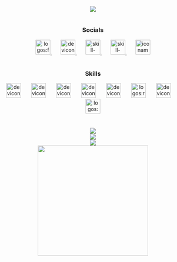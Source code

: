 <div align="center">
    <img src="https://visitcount.itsvg.in/api?id=nhimc9x&icon=8&color=10&label=&pretty=true" />
</div>
<div align="center">
    <img src="https://capsule-render.vercel.app/api?color=gradient&type=waving&section=footer&fontColor=36bcf7FF&height=120&animation=&fontSize=70&fontAlign=50&fontAlignY=50&rotate=0&stroke=&strokeWidth=0&text=V%C5%A9+V%C4%83n+Nh%E1%BB%8B&reversal=true" alt="" />
</div>
<h1 align="left">
    
</h1>
<h3 align="center">
    Socials
</h3>
<div align="center"><a href="https://www.facebook.com/nhi.vuvan.545">
    <img src="https://api.iconify.design/logos/facebook.svg" alt="logos:facebook" height="40" />
    </a>
    <img width="20" />
    <a href="https://www.linkedin.com/in/nh%E1%BB%8B-v%C5%A9-v%C4%83n-499b74307">
    <img src="https://api.iconify.design/devicon/linkedin.svg" alt="devicon:linkedin" height="40" />
    </a>
    <img width="20" />
    <a href="mailto:nhicomputer77@gmail.com">
    <img src="https://api.iconify.design/skill-icons/gmail-light.svg" alt="skill-icons:gmail-light" height="40" />
    </a>
    <img width="20" />
    <a href="https://discord.com/channels/687817231572271206/687817232054747205">
    <img src="https://api.iconify.design/skill-icons/discord.svg" alt="skill-icons:discord" height="40" />
    </a>
    <img width="20" />
    <a href="https://nhideveloper.id.vn">
    <img src="https://api.iconify.design/iconamoon/profile-fill.svg" alt="iconamoon:profile-fill" height="40" />
    </a>
</div>
<h1 align="left">
    
</h1>
<h3 align="center">
    Skills
</h3>
<div align="center"><img src="https://api.iconify.design/devicon/html5.svg" alt="devicon:html5" height="40" />
    <img width="20" />
    <img src="https://api.iconify.design/devicon/css3.svg" alt="devicon:css3" height="40" />
    <img width="20" />
    <img src="https://api.iconify.design/devicon/javascript.svg" alt="devicon:javascript" height="40" />
    <img width="20" />
    <img src="https://api.iconify.design/devicon/react.svg" alt="devicon:react" height="40" />
    <img width="20" />
    <img src="https://api.iconify.design/devicon/nodejs.svg" alt="devicon:nodejs" height="40" />
    <img width="20" />
    <img src="https://api.iconify.design/logos/redux.svg" alt="logos:redux" height="40" />
    <img width="20" />
    <img src="https://api.iconify.design/devicon/tailwindcss.svg" alt="devicon:tailwindcss" height="40" />
    <img width="20" />
    <img src="https://api.iconify.design/logos/material-ui.svg" alt="logos:material-ui" height="40" />
</div>
<h1 align="left">
    
</h1>
<div align="center">
    <img src="https://github-readme-stats.vercel.app/api?username=nhimc9x&theme=tokyonight&hide_border=true&show_icons=true&hide_title=false&disable_animations=false&hide_rank=false&rank_icon=github&hide=&show=&locale=EN" />
</div>
<div align="center">
    <img src="https://github-trophies.vercel.app?username=nhimc9x&theme=tokyonight&title=MultiLanguage%2CLongTimeUser%2CNewUser%2CStars%2CFollowers%2CCommits%2CRepositories%2CIssues%2CPullRequest%2CAchieveSuperRank%2CAncientUser%2COrganizations&no-frame=true" />        
</div>
<div align="center">
    <img src="https://github-profile-summary-cards.vercel.app/api/cards/profile-details?username=nhimc9x&theme=tokyonight" />
</div>
<div align="center">
      <img src="https://quotes-github-readme.vercel.app/api?theme=tokyonight&border=true&type=horizontal" alt="" />
</div>
<div align="center">
    <img src="https://img.randme.me" width="300" />
</div>